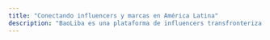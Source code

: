 ```yaml
---
title: "Conectando influencers y marcas en América Latina"
description: "BaoLiba es una plataforma de influencers transfronteriza que ayuda a las marcas globales a conectar con creadores locales en más de 50 países."
---
```

